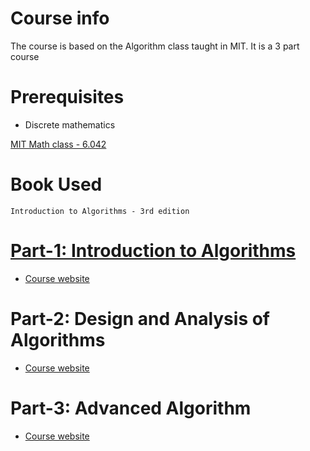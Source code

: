 # Course info

The course is based on the Algorithm class taught in MIT. It is a 3 part course

# Prerequisites

- Discrete mathematics

[MIT Math class - 6.042](https://ocw.mit.edu/courses/electrical-engineering-and-computer-science/6-042j-mathematics-for-computer-science-fall-2010/)

# Book Used

`Introduction to Algorithms - 3rd edition`

# [Part-1: Introduction to Algorithms](./Part-1)

- [Course website](https://ocw.mit.edu/courses/electrical-engineering-and-computer-science/6-006-introduction-to-algorithms-fall-2011/)

# Part-2: Design and Analysis of Algorithms

- [Course website](https://ocw.mit.edu/courses/electrical-engineering-and-computer-science/6-046j-design-and-analysis-of-algorithms-spring-2015)

# Part-3: Advanced Algorithm

- [Course website](https://ocw.mit.edu/courses/electrical-engineering-and-computer-science/6-854j-advanced-algorithms-fall-2008/)
